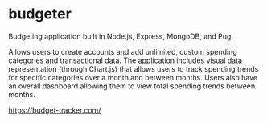 # budgeter
Budgeting application built in Node.js, Express, MongoDB, and Pug. 

Allows users to create accounts and add unlimited, custom spending categories and transactional data. The application includes visual data representation (through Chart.js) that allows users to track spending trends for specific categories over a month and between months. Users also have an overall dashboard allowing them to view total spending trends between months.

https://budget-tracker.com/
